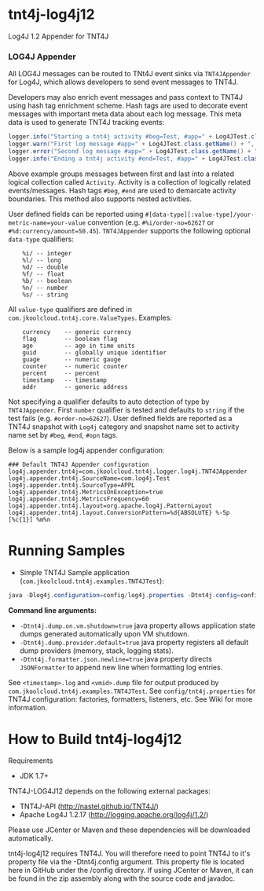 # tnt4j-log4j12
Log4J 1.2  Appender for TNT4J

### LOG4J Appender
All LOG4J messages can be routed to TNt4J event sinks via `TNT4JAppender` for Log4J, 
which allows developers to send event messages to TNT4J.

Developers may also enrich event messages and pass context to TNT4J using hash tag enrichment scheme.
Hash tags are used to decorate event messages with important meta data about each log message. 
This meta data is used to generate TNT4J tracking events:
```java
logger.info("Starting a tnt4j activity #beg=Test, #app=" + Log4JTest.class.getName());
logger.warn("First log message #app=" + Log4JTest.class.getName() + ", #msg='1 Test warning message'");
logger.error("Second log message #app=" + Log4JTest.class.getName() + ", #msg='2 Test error message'", new Exception("test exception"));
logger.info("Ending a tnt4j activity #end=Test, #app=" + Log4JTest.class.getName() + " #%i/order-no=" + orderNo  + " #%d:currency/amount=" + amount);
```
Above example groups messages between first and last into a related logical collection called `Activity`. Activity is a collection of logically related events/messages. Hash tags `#beg`, `#end` are used to demarcate activity boundaries. This method also supports nested activities.

User defined fields can be reported using `#[data-type][:value-type]/your-metric-name=your-value` convention (e.g. `#%i/order-no=62627` or `#%d:currency/amount=50.45`). 
`TNT4JAppender` supports the following optional `data-type` qualifiers:
```
	%i/ -- integer
	%l/ -- long
	%d/ -- double
	%f/ -- float
	%b/ -- boolean
	%n/ -- number
	%s/ -- string
```
All `value-type` qualifiers are defined in `com.jkoolcloud.tnt4j.core.ValueTypes`. Examples:
```
	currency 	-- generic currency
	flag 		-- boolean flag
	age 		-- age in time units
	guid 		-- globally unique identifier
	guage		-- numeric gauge
	counter		-- numeric counter
	percent		-- percent
	timestamp	-- timestamp
	addr 		-- generic address
```
Not specifying a qualifier defaults to auto detection of type by `TNT4JAppender`. 
First `number` qualifier is tested and defaults to `string` if the test fails (e.g. `#order-no=62627`).
User defined fields are reported as a TNT4J snapshot with `Log4j` category and snapshot name set to 
activity name set by `#beg`, `#end`, `#opn` tags.

Below is a sample log4j appender configuration:
```
### Default TNT4J Appender configuration
log4j.appender.tnt4j=com.jkoolcloud.tnt4j.logger.log4j.TNT4JAppender
log4j.appender.tnt4j.SourceName=com.log4j.Test
log4j.appender.tnt4j.SourceType=APPL
log4j.appender.tnt4j.MetricsOnException=true
log4j.appender.tnt4j.MetricsFrequency=60
log4j.appender.tnt4j.layout=org.apache.log4j.PatternLayout
log4j.appender.tnt4j.layout.ConversionPattern=%d{ABSOLUTE} %-5p [%c{1}] %m%n
```
Running Samples
===============================================
* Simple TNT4J Sample application (`com.jkoolcloud.tnt4j.examples.TNT4JTest`):
```java	
java -Dlog4j.configuration=config/log4j.properties -Dtnt4j.config=config/tnt4j.properties -Dtnt4j.token.repository=config/tnt4j-tokens.properties  -Dtnt4j.dump.on.vm.shutdown=true -Dtnt4j.dump.provider.default=true -Dtnt4j.formatter.json.newline=true -classpath "./lib/*" com.jkoolcloud.tnt4j.examples.TNT4JTest com.myco.TestApp MYSERVER "Test log message" correlator1 "TestCommand"  TestLocation
```
<b>Command line arguments:</b>
* `-Dtnt4j.dump.on.vm.shutdown=true` java property allows application state dumps generated automatically upon VM shutdown.
* `-Dtnt4j.dump.provider.default=true` java property registers all default dump providers (memory, stack, logging stats).
* `-Dtnt4j.formatter.json.newline=true` java property directs `JSONFormatter` to append new line when formatting log entries.

See `<timestamp>.log` and `<vmid>.dump` file for output produced by `com.jkoolcloud.tnt4j.examples.TNT4JTest`.
See `config/tnt4j.properties` for TNT4J configuration: factories, formatters, listeners, etc. See Wiki for more information.

How to Build tnt4j-log4j12
=========================================
Requirements
* JDK 1.7+

TNT4J-LOG4J12 depends on the following external packages:
* TNT4J-API (http://nastel.github.io/TNT4J/)
* Apache Log4J 1.2.17 (http://logging.apache.org/log4j/1.2/)

Please use JCenter or Maven and these dependencies will be downloaded automatically. 

tnt4j-log4j12 requires TNT4J. You will therefore need to point TNT4J to it's property file via the -Dtnt4j.config argument. This property file is located here in GitHub under the /config directory. If using JCenter or Maven, it can be found in the zip assembly along with the source code and javadoc.
